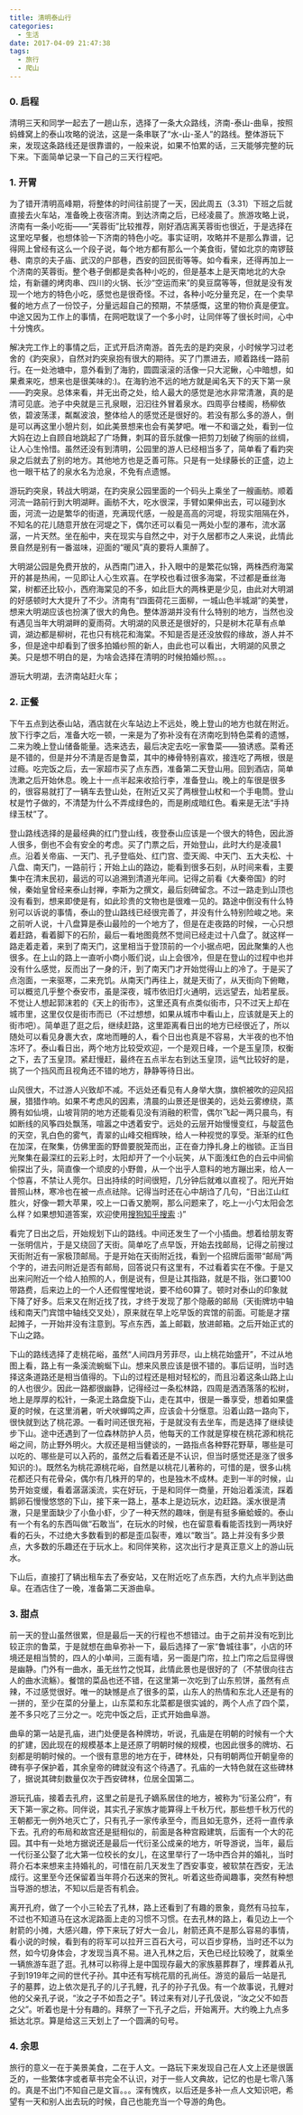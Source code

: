 ```yaml
---
title: 清明泰山行
categories:
  - 生活
date: 2017-04-09 21:47:38
tags:
  - 旅行
  - 爬山
---
```


### 0\. 启程

清明三天和同学一起去了一趟山东，选择了一条大众路线，济南-泰山-曲阜，按照蚂蜂窝上的泰山攻略的说法，这是一条串联了“水-山-圣人”的路线。整体游玩下来，发现这条路线还是很靠谱的，一般来说，如果不怕累的话，三天能够完整的玩下来。下面简单记录一下自己的三天行程吧。

<!-- more -->

### 1\. 开胃

为了错开清明高峰期，将整体的时间往前提了一天，因此周五（3.31）下班之后就直接去火车站，准备晚上夜宿济南。到达济南之后，已经凌晨了。旅游攻略上说，济南有一条小吃街——“芙蓉街”比较推荐，刚好酒店离芙蓉街也很近，于是选择在这里吃早餐，也想体验一下济南的特色小吃。事实证明，攻略并不是那么靠谱，记得网上曾经有这么一个段子说，每个地方都有那么一个美食街，譬如北京的南锣鼓巷、南京的夫子庙、武汉的户部巷，西安的回民街等等。如今看来，还得再加上一个济南的芙蓉街。整个巷子倒都是卖各种小吃的，但是基本上是天南地北的大杂烩，有新疆的烤肉串、四川的火锅、长沙“空运而来”的臭豆腐等等，但就是没有发现一个地方的特色小吃，感觉也是很奇怪。不过，各种小吃分量充足，在一个卖早餐的地方点了一份饺子，分量远超自己的预期，不禁感慨，这里的物价真是便宜。中途又因为工作上的事情，在网吧耽误了一个多小时，让同伴等了很长时间，心中十分愧疚。

解决完工作上的事情之后，正式开启济南游。首先去的是趵突泉，小时候学习过老舍的《趵突泉》，自然对趵突泉抱有很大的期待。买了门票进去，顺着路线一路前行。在一处池塘中，意外看到了海豹，圆圆滚滚的活像一只大泥鳅，心中暗想，如果煮来吃，想来也是很美味的:)。在海豹池不远的地方就是闻名天下的天下第一泉——趵突泉。总体来看，并无出奇之处，给人最大的感觉是池水非常清澈，真的是清可见底。池子中央就是三孔泉眼，汩汩往外冒着泉水。四周亭台楼阁，杨柳依依，碧波荡漾，粼粼波浪，整体给人的感觉还是很好的。若没有那么多的游人，倒是可以再这里小憩片刻，如此美景想来也会有美梦吧。唯一不和谐之处，看到一位大妈在边上自顾自地跳起了广场舞，刺耳的音乐就像一把剪刀划破了绚丽的丝绸，让人心生怜惜。虽然还没有到清明，公园里的游人已经相当多了，简单看了看趵突泉之后就去了别的地方。其他地方也是乏善可陈。只是有一处绿藤长的正盛，边上也一眼干枯了的泉水名为沧泉，不免有点遗憾。

游玩趵突泉，转战大明湖，在趵突泉公园里面的一个码头上乘坐了一艘画舫。顺着河流一路前行到大明湖畔。画舫不大，吃水很深，手臂如果伸出去，可以碰到水面，河流一边是繁华的街道，充满现代感，一般是高高的河堤，将现实阻隔在外，不知名的花儿随意开放在河堤之下，偶尔还可以看见一两处小型的瀑布，流水潺潺，一片天然。坐在船中，夹在现实与自然之中，对于久居都市之人来说，此情此景自然是别有一番滋味，迎面的“暖风”真的要将人熏醉了。

大明湖公园是免费开放的，从西南门进入，扑入眼中的是繁花似锦，两株西府海棠开的甚是热闹，一见即让人心生欢喜。在学校也看过很多海棠，不过都是垂丝海棠，树都还比较小，西府海棠见的不多，如此巨大的两株更是少见，由此对大明湖的好感顿时大大提升了不少。济南有“四面荷花三面柳，一城山色半城湖”的美誉，想来大明湖应该也扮演了很大的角色。整体游湖并没有什么特别的地方，当然也没有遇见当年大明湖畔的夏雨荷。大明湖的风景还是很好的，只是树木花草有点单调，湖边都是柳树，花也只有桃花和海棠。不知是否是还没放假的缘故，游人并不多，但是途中却看到了很多拍婚纱照的新人，由此也可以看出，大明湖的风景之美。只是想不明白的是，为啥会选择在清明的时候拍婚纱照。。。

游玩大明湖，去济南站赶火车；

### 2\. 正餐

下午五点到达泰山站，酒店就在火车站边上不远处，晚上登山的地方也就在附近。放下行李之后，准备大吃一顿，一来是为了弥补没有在济南吃到特色菜肴的遗憾，二来为晚上登山储备能量。选来选去，最后决定去吃一家鲁菜——狼诱惑。菜肴还是不错的，但是并分不清是否是鲁菜，其中的棒骨特别喜欢，接连吃了两根，很是过瘾。吃完饭之后，去一家超市买了点东西，准备第二天登山用。回到酒店，简单洗漱之后开始休息。晚上十一点半起来收拾行李，准备登山。晚上的车很是很多的，很容易就打了一辆车去登山处，在附近又买了两根登山杖和一个手电筒。登山杖是竹子做的，不清楚为什么不弄成绿色的，而是刷成暗红色。看来是无法“手持绿玉杖”了。

登山路线选择的是最经典的红门登山线，夜登泰山应该是一个很大的特色，因此游人很多，倒也不会有安全的考虑。买了门票之后，开始登山，此时大约是凌晨1点。沿着关帝庙、一天门、孔子登临处、红门宫、壶天阁、中天门、五大夫松、十八盘、南天门，一路前行；开始上山的路边，能看到很多石刻，从时间来看，主要集中在清末民初，最远的可以追溯到清道光年间。记得之前看《大秦帝国》的时候，秦始皇曾经来泰山封禅，李斯为之撰文，最后刻碑留念。不过一路走到山顶也没有看到，想来即使是有，如此珍贵的文物也是很难一见的。路途中倒没有什么特别可以诉说的事情，泰山的登山路线已经很完善了，并没有什么特别险峻之地。来之前听人说，十八盘算是泰山最险的一个地方了，但是在走夜路的时候，一心只想着赶路，看着脚下的石阶，最后一看地图竟然不觉间已经走过十八盘了。就这样一路走着走着，来到了南天门，这里相当于登顶前的一个小据点吧，因此聚集的人也很多。在上山的路上一直听小商小贩们说，山上会很冷，但是在登山的过程中也并没有什么感觉，反而出了一身的汗，到了南天门才开始觉得山上的冷了。于是买了点泡面，一来驱寒，二来充饥。从南天门再往上，就是天街了，从天街向下俯瞰，可以概览几乎整个泰安市，虽是深夜，城市依旧灯火通明，远远望去，灿若星辰。不觉让人想起郭沫若的《天上的街市》，这里还真有点类似街市，只不过天上却在城市里，这里仅仅是街市而已（不过想想，如果从城市中看山上，应该就是天上的街市吧）。简单逛了逛之后，继续赶路，这里距离看日出的地方已经很近了，所以随处可以看见身裹大衣，席地而睡的人，看个日出也真是不容易，大半夜的也不怕冻坏了。泰山看日出，两个地方比较受欢迎，一个是观日峰，一个是玉皇顶，权衡之下，去了玉皇顶。紧赶慢赶，最终在五点半左右到达玉皇顶，运气比较好的是，挑了一个挡风而且视角还不错的地方，静静等待日出。

山风很大，不过游人兴致却不减。不远处还看见有人身举大旗，旗帜被吹的迎风招展，猎猎作响。如果不考虑风的因素，清晨的山景还是很美的，远处云雾缭绕，蒸腾有如仙境，山坡背阴的地方还能看见没有消融的积雪，偶尔飞起一两只晨鸟，有如断线的风筝四处飘荡，喧嚣之中透着安宁。远处的云层开始慢慢变红，与靛蓝色的天空，乳白色的雾气，青翠的山峰交相辉映，给人一种视觉的享受。渐渐的红色在加深，在聚集，仿佛里面的野兽要脱笼而出，正在奋力挣扎身上的枷锁。正当目光聚集在最深红的云彩上时，太阳却开了一个小玩笑，从下面浅红色的白云中间偷偷探出了头，简直像一个顽皮的小野兽，从一个出乎人意料的地方蹦出来，给人一个惊喜，不禁让人莞尔。日出持续的时间很短，几分钟后就难以直视了。阳光开始普照山林，寒冷也在被一点点祛除。记得当时还在心中胡诌了几句，“日出江山红胜火，好像一颗大苹果，咬上一口香又脆啊，那么问题来了，吃上一小勺太阳会怎么样？如果想知道答案，欢迎使用[搜狗知乎搜索](http://zhihu.sogou.com/zhihu?query=%E5%A6%82%E6%9E%9C%E5%90%83%E4%B8%80%E5%B0%8F%E5%8B%BA%E5%A4%AA%E9%98%B3%E4%BC%9A%E5%A6%82%E4%BD%95%EF%BC%9F&ie=utf8&dp=1&w=&sut=1627&sst0=1491739853807&lkt=0%2C0%2C0) :)”

看完了日出之后，开始规划下山的路线。中间还发生了一个小插曲。想着给朋友寄一张明信片，于是又绕回了天街。简单吃了点早饭，开始去找邮局，记得之前搜过天街附近有一家极顶邮局。于是开始在天街附近找，看到一个招牌后面带“邮局”两个字的，进去问附近是否有邮局，回答说只有这里有，不过看着实在不像。于是又出来问附近一个给人拍照的人，倒是说有，但是让其指路，就是不指，张口要100带路费，后来边上的一个人还假惺惺地说，要不给60算了。顿时对泰山的印象就下降了好多。后来又在附近找了找，才终于发现了那个隐蔽的邮局（天街牌坊中轴线和南天门宾馆中轴线交叉处），原来就在早上吃早饭的宾馆的前面。可能是才摆起摊子，一开始并没有注意到。写点东西，盖上邮戳，放进邮箱。之后开始正式的下山之路。

下山的路线选择了走桃花峪，虽然“人间四月芳菲尽，山上桃花始盛开”，不过从地图上看，路上有一条溪流蜿蜒下山。想来风景应该是很不错的。事后证明，当时选择这条道路还是相当值得的。下山的过程还是相对轻松的，而且沿着这条山路上山的人也很少。因此一路都很幽静，记得经过一条松林路，四周是洒洒落落的松树，地上是厚厚的松针，一条泥土路盘旋下山，走在其中，很是一番享受，想着如果盛夏的时候，在这里消暑，听犬吠蝉鸣之声，应该会十分惬意。沿着山路一路向下，很快就到达了桃花源。一看时间还很充裕，于是就没有去坐车，而是选择了继续徒步下山。途中还遇到了一位森林防护人员，他每天的工作就是穿梭在桃花源和桃花峪之间，防止野外明火。大叔还是相当健谈的，一路指点各种野花野草，哪些是可以吃的、哪些是可以入药的，虽然之后看着还是不认识，但当时感觉还是涨了很多知识的:)。既然名为桃花源桃花峪，自然是以桃花儿著称的，可惜的是，很多山桃花都还只有花骨朵，偶尔有几株开的早的，也是独木不成林。走到一半的时候，山势开始变缓，看着潺潺溪流，实在好玩，于是和同伴一商量，开始沿着溪流，踩着鹅卵石慢慢悠悠的下山，接下来一路上，基本上是边玩水，边赶路。溪水很是清澈，只是里面缺少了小鱼小虾，少了一种天然的趣味，倒是有挺多癞蛤蟆的。泰山有一个有名的东西叫做“石敢当”，在玩水的时候，也在留意看看能否找到一两块好看的石头，不过绝大多数看到的都是歪瓜裂枣，难以“敢当”。路上并没有多少景点，大多数的乐趣还在于玩水上。和同伴笑称，这次出行才是真正意义上的游山玩水。

下山后，直接打了辆出租车去了泰安站，又在附近吃了点东西，大约九点半到达曲阜。在酒店住了一晚，准备第二天游曲阜。

### 3\. 甜点

前一天的登山虽然很累，但是最后一天的行程也不想错过。由于之前并没有吃到比较正宗的鲁菜，于是就想在曲阜弥补一下，最后选择了一家“鲁城往事”，小店的环境还是相当赞的，四人的小单间，三面有墙，另一面是门帘，拉上门帘之后显得很是幽静。门外有一曲水，虽无丝竹之悦耳，此情此景也是很好的了（不禁很向往古人的曲水流觞）。餐馆的菜品也还不错，在这里第一次吃到了山东煎饼，虽然有点辣，不过感觉很好。唯一的缺憾是点了很多的菜，山东人的热情和东北人还是有的一拼的，至少在菜的分量上，山东菜和东北菜都是很实诚的，两个人点了四个菜，差不多只吃了三分之一。吃完中饭之后，正式开始曲阜游。

曲阜的第一站是孔庙，进门处便是各种牌坊，听说，孔庙是在明朝的时候有一个大的扩建，因此现在的规模基本上是还原了明朝时候的规模，也因此很多的牌坊、石刻都是明朝时候的。一个很有意思的地方在于，碑林处，只有明朝两位开朝皇帝的碑有亭子保护着，其余皇帝的碑就没有这个待遇了。孔庙的一大特色就在这些碑林了，据说其碑刻数量仅次于西安碑林，位居全国第二。

游玩孔庙，接着去孔府，这里之前是孔子嫡系居住的地方，被称为“衍圣公府”，有天下第一家之称。同伴说，其实孔子家族才能算得上千秋万代，那些想千秋万代的王朝都无一例外地灭亡了，只有孔子一家传承至今，而且如无意外，还将一直传承下去。孔府的布局和故宫还是挺相似的，前面是各种宫殿建筑，后面有一个大的花园。其中有一处地方据说还是最后一代衍圣公成亲的地方，听导游说，当年，最后一代衍圣公娶了北大第一位校长的女儿，在这里举行了一场中西合并的婚礼，当时蒋介石本来想来主持婚礼的，可惜在前几天发生了西安事变，被软禁在西安，无法成行。这里至今还保留着当年蒋介石送来的贺礼。听着这些奇闻趣事，突然有种想当导游的想法，不知以后是否有机会。

离开孔府，做了一个小三轮去了孔林，路上还看到了有趣的景象，竟然有马拉车，不过也不知道马在这水泥路面上走的习惯不习惯。在去孔林的路上，看见边上一个射箭的小摊，大感兴趣，停下来玩了好大一会儿，射箭还真不是那么容易的事情，看小说的时候，看到有的将军可以拉开三百石大弓，可以百步穿杨，当时还不以为然，如今切身体会，才发现当真不易。进入孔林之后，天色已经比较晚了，就乘坐一辆旅游车逛了逛。孔林可以称得上是中国现存最大的家族墓葬群了，埋葬着从孔子到1919年之间的世代子孙。其中还有写桃花扇的孔尚任。游览的最后一站是孔子的墓葬，边上依次是孔子的儿子孔鲤，孔子的孙子孔伋。有一个故事说，孔鲤对他的父亲孔子说，“汝之子不如吾之子”。转过来有对儿子孔伋说，“汝之父不如吾之父”。听着也是十分有趣的。拜祭了一下孔子之后，开始离开。大约晚上九点多抵达北京。算是给这三天划上了一个圆满的句号。

### 4\. 余思

旅行的意义一在于美景美食，二在于人文。一路玩下来发现自己在人文上还是很匮乏的，一些繁体字或者草书完全不认识，对于一些人文典故，记忆的也是七零八落的。真是不出门不知自己是文盲。。。深有愧疚，以后还是多补一点人文知识吧，希望有一天和别人出去玩的时候，自己也能充当一个导游的角色。
